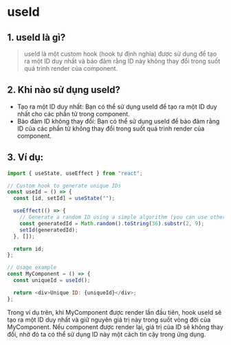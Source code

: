 # useId

## 1. useId là gì?

> useId là một custom hook (hook tự định nghĩa) được sử dụng để tạo ra một ID duy nhất và bảo đảm rằng ID này không thay đổi trong suốt quá trình render của component.

## 2. Khi nào sử dụng useId?

- Tạo ra một ID duy nhất: Bạn có thể sử dụng useId để tạo ra một ID duy nhất cho các phần tử trong component.
- Bảo đảm ID không thay đổi: Bạn có thể sử dụng useId để bảo đảm rằng ID của các phần tử không thay đổi trong suốt quá trình render của component.

## 3. Ví dụ:

```js
import { useState, useEffect } from "react";

// Custom hook to generate unique IDs
const useId = () => {
  const [id, setId] = useState("");

  useEffect(() => {
    // Generate a random ID using a simple algorithm (you can use other algorithms as well)
    const generatedId = Math.random().toString(36).substr(2, 9);
    setId(generatedId);
  }, []);

  return id;
};

// Usage example
const MyComponent = () => {
  const uniqueId = useId();

  return <div>Unique ID: {uniqueId}</div>;
};
```

Trong ví dụ trên, khi MyComponent được render lần đầu tiên, hook useId sẽ tạo ra một ID duy nhất và giữ nguyên giá trị này trong suốt vòng đời của MyComponent. Nếu component được render lại, giá trị của ID sẽ không thay đổi, nhờ đó ta có thể sử dụng ID này một cách tin cậy trong ứng dụng.
